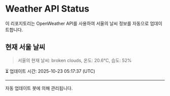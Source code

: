 
# Weather API Status

이 리포지토리는 OpenWeather API를 사용하여 서울의 날씨 정보를 자동으로 업데이트합니다.

## 현재 서울 날씨
> 서울의 현재 날씨: broken clouds, 온도: 20.6°C, 습도: 52%

⏳ 업데이트 시간: 2025-10-23 05:17:37 (UTC)

---
자동 업데이트 봇에 의해 관리됩니다.

